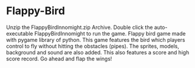 # Flappy-Bird
Unzip the FlappyBirdInnomight.zip Archive.
Double click the auto-executable FlappyBirdInnomight to run the game.
Flappy bird game made with pygame library of python.
This game features the bird which players control to fly without hitting the obstacles (pipes).
The sprites, models, background and sound are also added.
This also features a score and high score record. Go ahead and flap the wings!

